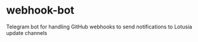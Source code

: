 # webhook-bot
Telegram bot for handling GitHub webhooks to send notifications to Lotusia update channels

